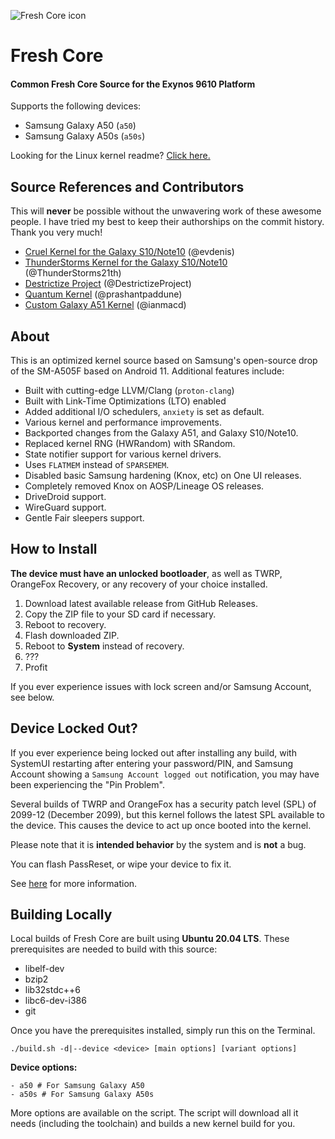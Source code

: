 ![Fresh Core icon](https://i.ibb.co/KzmZp3t/fresh-core.png)

# Fresh Core

#### Common Fresh Core Source for the Exynos 9610 Platform

Supports the following devices:

- Samsung Galaxy A50 (`a50`)
- Samsung Galaxy A50s (`a50s`)

Looking for the Linux kernel readme? [Click here.](https://github.com/TenSeventy7/android_kernel_samsung_exynos9610_fresh/blob/android-11.0/README_Kernel)

## Source References and Contributors

This will **never** be possible without the unwavering work of these awesome people. I have tried my best to keep their authorships on the commit history. Thank you very much!

 - [Cruel Kernel for the Galaxy S10/Note10](https://github.com/CruelKernel/samsung-exynos9820/) (@evdenis)
 - [ThunderStorms Kernel for the Galaxy S10/Note10](https://github.com/ThunderStorms21th/Galaxy-S10) (@ThunderStorms21th)
 - [Destrictize Project](https://github.com/DestrictizeProject/Destrictize_9611) (@DestrictizeProject)
 - [Quantum Kernel](https://github.com/prashantpaddune/android_kernel_samsung_a50dd) (@prashantpaddune)
 - [Custom Galaxy A51 Kernel](https://github.com/ianmacd/a51xx) (@ianmacd)
 

## About

This is an optimized kernel source based on Samsung's open-source drop of the SM-A505F based on Android 11. Additional features include:

 - Built with cutting-edge LLVM/Clang (`proton-clang`)
 - Built with Link-Time Optimizations (LTO) enabled
 - Added additional I/O schedulers, `anxiety` is set as default.
 - Various kernel and performance improvements.
 - Backported changes from the Galaxy A51, and Galaxy S10/Note10.
 - Replaced kernel RNG (HWRandom) with SRandom.
 - State notifier support for various kernel drivers.
 - Uses `FLATMEM` instead of `SPARSEMEM`.
 - Disabled basic Samsung hardening (Knox, etc) on One UI releases.
 - Completely removed Knox on AOSP/Lineage OS releases.
 - DriveDroid support.
 - WireGuard support.
 - Gentle Fair sleepers support.

## How to Install

**The device must have an unlocked bootloader**, as well as TWRP, OrangeFox Recovery, or any recovery of your choice installed.

 1. Download latest available release from GitHub Releases.
 2. Copy the ZIP file to your SD card if necessary.
 3. Reboot to recovery.
 4. Flash downloaded ZIP.
 5. Reboot to **System**  instead of recovery.
 6. ???
 7. Profit

If you ever experience issues with lock screen and/or Samsung Account, see below.

## Device Locked Out?

If you ever experience being locked out after installing any build, with SystemUI restarting after entering your password/PIN, and Samsung Account showing a `Samsung Account logged out` notification, you may have been experiencing the "Pin Problem".

Several builds of TWRP and OrangeFox has a security patch level (SPL) of 2099-12 (December 2099), but this kernel follows the latest SPL available to the device. This causes the device to act up once booted into the kernel.

Please note that it is **intended behavior** by the system and is **not** a bug.

You can flash PassReset, or wipe your device to fix it.

See [here](https://github.com/CruelKernel/samsung-exynos9820/#pin-problem-cant-login) for more information.

 
## Building Locally

Local builds of Fresh Core are built using **Ubuntu 20.04 LTS**.  These prerequisites are needed to build with this source:

 - libelf-dev
 - bzip2
 - lib32stdc++6
 - libc6-dev-i386
 - git

Once you have the prerequisites installed, simply run this on the Terminal.

`./build.sh -d|--device <device> [main options] [variant options]`

**Device options:**

```
- a50 # For Samsung Galaxy A50
- a50s # For Samsung Galaxy A50s
```

More options are available on the script. The script will download all it needs (including the toolchain) and builds a new kernel build for you.